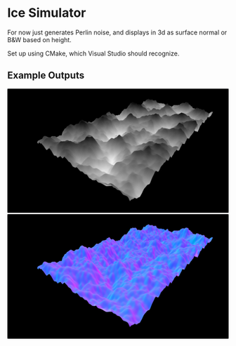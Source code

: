 # Ice Simulator

For now just generates Perlin noise, and displays in 3d as surface normal or B&W based on height.

Set up using CMake, which Visual Studio should recognize.

## Example Outputs

<img alt="Detail heightmap generated with the tool" src="./img/height.png" width="640">

<img alt="Corresponding normal map" src="./img/normal.png" width="640">
